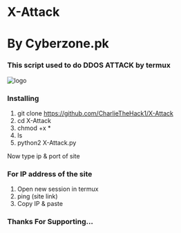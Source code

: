 # X-Attack
# By Cyberzone.pk
### This script used to do DDOS ATTACK by termux

![logo](IMG_20191116_223701.jpg)
### Installing
1. git clone https://github.com/CharlieTheHack1/X-Attack
2. cd X-Attack
3. chmod +x *
4. ls
5. python2 X-Attack.py

Now type ip & port of site

### For IP address of the site 
1. Open new session in termux
2. ping (site link)
3. Copy IP & paste

### Thanks For Supporting...
